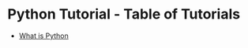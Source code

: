 # Python Tutorial - Table of Tutorials

- [What is Python](https://github.com/deepcode-academy/Python-Tutorials/tree/main/00-what-is-python)